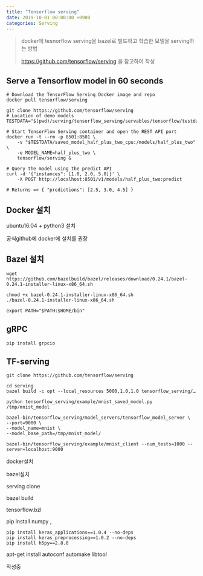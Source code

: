 ```yaml
---
title: "Tensorflow serving"
date: 2019-10-01 00:00:00 +0900
categories: Serving
---
```


> docker에 tesnorflow serving을 bazel로 빌드하고 학습한 모델을 serving하는 방법 
>
> <https://github.com/tensorflow/serving> 을 참고하여 작성

## Serve a Tensorflow model in 60 seconds

```
# Download the TensorFlow Serving Docker image and repo
docker pull tensorflow/serving

git clone https://github.com/tensorflow/serving
# Location of demo models
TESTDATA="$(pwd)/serving/tensorflow_serving/servables/tensorflow/testdata"

# Start TensorFlow Serving container and open the REST API port
docker run -t --rm -p 8501:8501 \
    -v "$TESTDATA/saved_model_half_plus_two_cpu:/models/half_plus_two" \
    -e MODEL_NAME=half_plus_two \
    tensorflow/serving &

# Query the model using the predict API
curl -d '{"instances": [1.0, 2.0, 5.0]}' \
    -X POST http://localhost:8501/v1/models/half_plus_two:predict

# Returns => { "predictions": [2.5, 3.0, 4.5] }
```

## Docker 설치

ubuntu16.04 + python3 설치

공식github에 docker에 설치를 권장

## Bazel 설치

```
wget https://github.com/bazelbuild/bazel/releases/download/0.24.1/bazel-0.24.1-installer-linux-x86_64.sh
```

```
chmod +x bazel-0.24.1-installer-linux-x86_64.sh
./bazel-0.24.1-installer-linux-x86_64.sh
```

```
export PATH="$PATH:$HOME/bin"
```

## gRPC

```
pip install grpcio
```



## TF-serving

```
git clone https://github.com/tensorflow/serving
```

```
cd serving
bazel build -c opt --local_resources 5000,1.0,1.0 tensorflow_serving/…
```

```
python tensorflow_serving/example/mnist_saved_model.py /tmp/mnist_model
```

```
bazel-bin/tensorflow_serving/model_servers/tensorflow_model_server \
--port=9000 \
--model_name=mnist \ 
--model_base_path=/tmp/mnist_model/
```

```
bazel-bin/tensorflow_serving/example/mnist_client --num_tests=1000 --server=localhost:9000
```

docker설치

bazel설치

serving clone

bazel build

tensorflow.bzl

pip install numpy ,

```
pip install keras_applications==1.0.4 --no-deps
pip install keras_preprocessing==1.0.2 --no-deps
pip install h5py==2.8.0
```

apt-get install autoconf automake libtool   

작성중